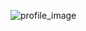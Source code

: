 ![profile_image](https://avatars3.githubusercontent.com/u/40708412?s=400&u=39621e58e4c9065ea75a246580386c3518fa7608&v=4)

